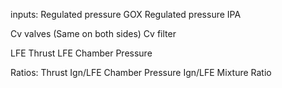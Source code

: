 inputs:
Regulated pressure GOX
Regulated pressure IPA

Cv valves (Same on both sides)
Cv filter

LFE Thrust
LFE Chamber Pressure

Ratios:
Thrust Ign/LFE
Chamber Pressure Ign/LFE
Mixture Ratio